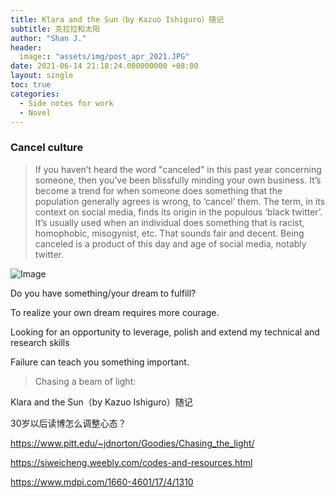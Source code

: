 ```yaml
---
title: Klara and the Sun（by Kazuo Ishiguro）随记
subtitle: 克拉拉和太阳
author: "Shan J."
header:
  image:: "assets/img/post_apr_2021.JPG"
date: 2021-06-14 21:18:24.000000000 +08:00
layout: single
toc: true
categories:
  - Side notes for work
  - Novel
---
```


### Cancel culture

> If you haven’t heard the word "canceled" in this past year concerning someone, then you’ve been blissfully minding your own business. It’s become a trend for when someone does something that the population generally agrees is wrong, to ‘cancel’ them. The term, in its context on social media, finds its origin in the populous ‘black twitter’. It’s usually used when an individual does something that is racist, homophobic, misogynist, etc.  That sounds fair and decent. Being canceled is a product of this day and age of social media, notably twitter.

![Image](https://pbs.twimg.com/media/E18FdvHWUAEbZQU?format=jpg&name=small)

Do you have something/your dream to fulfill?

To realize your own dream requires more courage.




Looking for an opportunity to leverage, polish and extend my technical and research skills


Failure can teach you something important.

> Chasing a beam of light:

Klara and the Sun（by Kazuo Ishiguro）随记

30岁以后读博怎么调整心态？



https://www.pitt.edu/~jdnorton/Goodies/Chasing_the_light/

https://siweicheng.weebly.com/codes-and-resources.html

https://www.mdpi.com/1660-4601/17/4/1310
